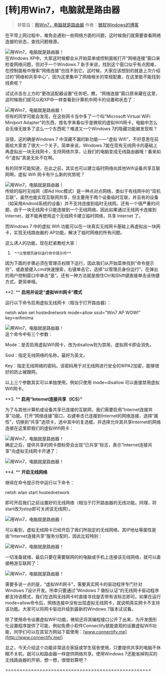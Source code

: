 # \[转\]用Win7，电脑就是路由器

> 转载自：[用Win7，电脑就是路由器](http://blog.sina.com.cn/s/blog_6286984e0100kujt.html) 作者：[微软Windows的博客](http://blog.sina.com.cn/s/blog_6286984e0100kujt.html)

在平常上网过程中，难免会遇到一些网络方面的问题，这时候我们就需要查看网络连接的状态，查找问题根源。

![&#x7528;Win7&#xFF0C;&#x7535;&#x8111;&#x5C31;&#x662F;&#x8DEF;&#x7531;&#x5668;&#xFF01;](http://s8.sinaimg.cn/middle/6286984et8cd40e469ad7&690)  
在Windows XP中，大家这时候都会从开始菜单或控制面板打开“网络连接”窗口来检查网络问题，但对于一个Windows 7 新手来说，找到这个窗口似乎有点困难，在控制面板中搜索“网络连接”也找不到它。这时候，大家应该想到的就是上次介绍过的“网络和共享中心”，因为这里集中了网络相关的常规配置，在这里能不能找到线索呢？

试试点击左上方的“更改适配器设置”任务吧，瞧，“网络连接”窗口原来藏在这里，这时候我们就可以和XP中一样查看到计算机中网卡的设置和状态了：

![&#x7528;Win7&#xFF0C;&#x7535;&#x8111;&#x5C31;&#x662F;&#x8DEF;&#x7531;&#x5668;&#xFF01;](http://s9.sinaimg.cn/middle/6286984et8cd40f9d0e88&690)  
但有的同学可能会发现，在这些网卡当中多了一个叫“Microsoft Virtual WiFi Miniport Adapter”的东西，按名字来看似乎是微软的虚拟Wifi网卡。电脑中怎么会无缘无故多了这么一个东西呢？难道又一个Windows 7的隐藏功能被发现啦？

没错，这的确是Windows 7 中深藏不漏的新功能——“虚拟 Wifi”，不好意思在前面给大家卖了很大一个关子。简单来说，Windows 7能在现有无线网卡的基础上再虚拟出一块无线网卡，支持网络共享，让我们的电脑变成无线路由器哦！看来如今“虚拟”真是无处不在啊。

有的同学可能知道，在此之前，其实也可以建立临时网络向其他Wifi设备共享互联网啊，虚拟 Wifi 网卡有什么新的优势呢？

![&#x7528;Win7&#xFF0C;&#x7535;&#x8111;&#x5C31;&#x662F;&#x8DEF;&#x7531;&#x5668;&#xFF01;](http://s10.sinaimg.cn/middle/6286984et8cd411140169&690)  
传统的临时无线网（即Ad Hoc模式）是一种点对点网络，类似于有线网中的“双机互联”，虽然也能实现互联网共享，但主要用于两个设备临时互联，并且有的设备（如采用Android系统的设备）并不支持连接到临时无线网。还有一个很严重的问题，由于一块无线网卡只能连接到一个无线网络，因此如果通过无线网卡连接到Internet，就不能再使用这个无线网卡建立临时网络，共享 Internet 了。

而Windows 7 中的虚拟 Wifi 功能可以在一块真实无线网卡基础上再虚拟出一块网卡，实现无线路由器的 AP功能，解决了临时网络的所有问题。

这么诱人的功能，现在赶紧教给大家：

1.      **以管理员身份运行命令提示符**

因为下面的步骤必须在管理员权限下运行，因此我们从开始菜单找到“命令提示符”，或直接键入cmd快速搜索，右键单击它，选择“以管理员身份运行”，在弹出的用户控制窗口中单击“是”。还有一种方法就是按住Ctrl和Shift键直接单击该快捷方式，更简单哦。

**2.    ** **启用并设定“虚拟Wifi网卡”模式**

运行以下命令启用虚拟无线网卡（相当于打开路由器）：

netsh wlan set hostednetwork mode=allow ssid=”Win7 AP WOW!” key=wifimima

![&#x7528;Win7&#xFF0C;&#x7535;&#x8111;&#x5C31;&#x662F;&#x8DEF;&#x7531;&#x5668;&#xFF01;](http://s1.sinaimg.cn/middle/6286984et8cd412c23040&690)  
这个命令中有三个参数：

Mode：是否启用虚拟Wifi网卡，改为disallow则为禁用，虚拟网卡即会消失。

Ssid：指定无线网络的名称，最好为英文。

Key：指定无线网络的密码。该密码用于对无线网进行安全的WPA2加密，能够很好的防止被蹭网。

以上三个参数其实可以单独使用，例如只使用 mode=disallow 可以直接禁用虚拟Wifi网卡。

**3.    ** **启用“Internet连接共享（ICS）”**

为了与其他计算机或设备共享已连接的互联网，我们需要启用“Internet连接共享”功能。打开“网络连接”窗口，右键单击已连接到Internet的网络连接，选择“属性”，切换到“共享”选项卡，选中其中的复选框，并选择允许其共享Internet的网络连接在这里即我们的虚拟Wifi网卡：

![&#x7528;Win7&#xFF0C;&#x7535;&#x8111;&#x5C31;&#x662F;&#x8DEF;&#x7531;&#x5668;&#xFF01;](http://s2.sinaimg.cn/middle/6286984et8cd41483de01&690)  
确定之后，提供共享的网卡图标旁会出现“已共享”标志，表示“Internet连接共享”向虚拟无线网卡开通了：

![&#x7528;Win7&#xFF0C;&#x7535;&#x8111;&#x5C31;&#x662F;&#x8DEF;&#x7531;&#x5668;&#xFF01;](http://s10.sinaimg.cn/middle/6286984et8cd4156172f9&690)

**4.    ** **开启无线网络**

继续在命令提示符中运行以下命令：

netsh wlan start hostednetwork

即可开启我们之前设置好的无线网络（相当于打开路由器的无线功能。同理，将start改为stop即可关闭该无线网）。

![&#x7528;Win7&#xFF0C;&#x7535;&#x8111;&#x5C31;&#x662F;&#x8DEF;&#x7531;&#x5668;&#xFF01;](http://s13.sinaimg.cn/middle/6286984et8cd416706aec&690)

可以看到，虚拟无线网卡已经开启了我们所指定的无线网络，其IP地址等属性是由“Internet连接共享”服务分配的，因此比较特别：

![&#x7528;Win7&#xFF0C;&#x7535;&#x8111;&#x5C31;&#x662F;&#x8DEF;&#x7531;&#x5668;&#xFF01;](http://s7.sinaimg.cn/middle/6286984et8cd417ec8826&690)

一切准备就绪，最后只要在需要联网的的电脑或手机上连接该无线网络，就可以直接畅游互联网了：

![&#x7528;Win7&#xFF0C;&#x7535;&#x8111;&#x5C31;&#x662F;&#x8DEF;&#x7531;&#x5668;&#xFF01;](http://s10.sinaimg.cn/middle/6286984et8cd419ae8a19&690)

需要多说一点的是，“虚拟Wifi网卡”，需要真实网卡的驱动程序专门针对Windows 7设计开发。所幸只要通过“Windows 7 徽标认证”的无线网卡驱动程序都支持该模式，我们在选购无线网卡时直接寻找是否带有该标志即可。如果在运行mode=allow命令后，网络连接中没有出现虚拟无线网卡，就说明真实网卡不支持该功能。大家可以将网卡驱动升级到最新的Windows 7版本试试看。

除了使用命令设置虚拟WIFI功能，微软还将其编程接口公开了出来，为开发图形化设置程序提供了可能，例如免费小软件Connectify就能直观的设置虚拟Wifi功能，同学们可以在其官方网站下载使用：[www.connectify.me](http://www.connectify.me/)

总之，今天介绍这个功能非常适合家庭或学生宿舍使用，只要提供共享的电脑不休眠不关机，就可以和路由器一样提供网络共享。使用Windows 7还能省掉购买的无线路由器的开销，想一想，很很划算吧？

===================================================

